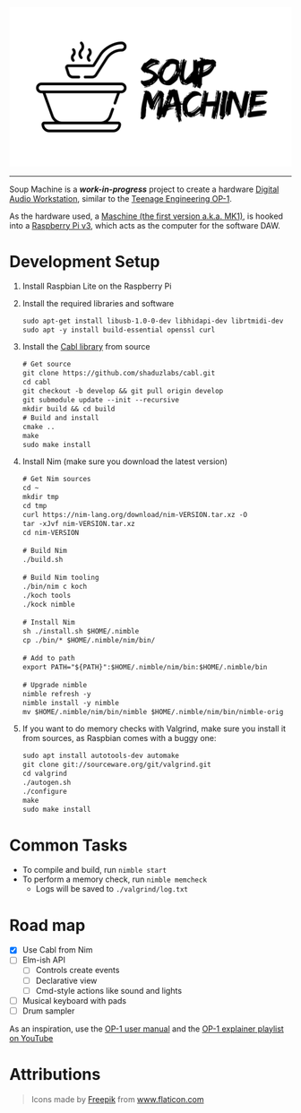 <div align="center">
  <img src="./assets/banner.png"></img>
</div>

---

Soup Machine is a _**work-in-progress**_ project to create a hardware
[Digital Audio Workstation](https://en.wikipedia.org/wiki/Digital_audio_workstation),
similar to the
[Teenage Engineering OP-1](https://en.wikipedia.org/wiki/Teenage_Engineering_OP-1).

As the hardware used, a
[Maschine (the first version a.k.a. MK1)](https://en.wikipedia.org/wiki/Maschine),
is hooked into a [Raspberry Pi v3](https://en.wikipedia.org/wiki/Raspberry_Pi),
which acts as the computer for the software DAW.

# Development Setup

1. Install Raspbian Lite on the Raspberry Pi
2. Install the required libraries and software
   ```shell
   sudo apt-get install libusb-1.0-0-dev libhidapi-dev librtmidi-dev
   sudo apt -y install build-essential openssl curl
   ```
3. Install the [Cabl library](https://github.com/shaduzlabs/cabl/tree/develop) from source
   ```shell
   # Get source
   git clone https://github.com/shaduzlabs/cabl.git
   cd cabl
   git checkout -b develop && git pull origin develop
   git submodule update --init --recursive
   mkdir build && cd build
   # Build and install
   cmake ..
   make
   sudo make install
   ```
4. Install Nim (make sure you download the latest version)
   ```shell
   # Get Nim sources
   cd ~
   mkdir tmp
   cd tmp
   curl https://nim-lang.org/download/nim-VERSION.tar.xz -O
   tar -xJvf nim-VERSION.tar.xz
   cd nim-VERSION

   # Build Nim
   ./build.sh

   # Build Nim tooling
   ./bin/nim c koch
   ./koch tools
   ./kock nimble

   # Install Nim
   sh ./install.sh $HOME/.nimble
   cp ./bin/* $HOME/.nimble/nim/bin/

   # Add to path
   export PATH="${PATH}":$HOME/.nimble/nim/bin:$HOME/.nimble/bin

   # Upgrade nimble
   nimble refresh -y
   nimble install -y nimble
   mv $HOME/.nimble/nim/bin/nimble $HOME/.nimble/nim/bin/nimble-orig
   ```

5. If you want to do memory checks with Valgrind, make sure you
   install it from sources, as Raspbian comes with a buggy one:

   ```shell
   sudo apt install autotools-dev automake
   git clone git://sourceware.org/git/valgrind.git
   cd valgrind
   ./autogen.sh
   ./configure
   make
   sudo make install
   ```

# Common Tasks

* To compile and build, run `nimble start`
* To perform a memory check, run `nimble memcheck`
  * Logs will be saved to `./valgrind/log.txt`

# Road map

- [x] Use Cabl from Nim
- [ ] Elm-ish API
  - [ ] Controls create events
  - [ ] Declarative view
  - [ ] Cmd-style actions like sound and lights
- [ ] Musical keyboard with pads
- [ ] Drum sampler

As an inspiration, use the [OP-1 user manual](https://teenage.engineering/guides/op-1) and the [OP-1 explainer playlist on YouTube](https://www.youtube.com/playlist?list=PLcaEIjiwaCmS4RmJKZkLRIngREV8o_BCz)

# Attributions

> Icons made by <a href="https://www.freepik.com" title="Freepik">Freepik</a> from <a href="https://www.flaticon.com/" title="Flaticon">www.flaticon.com</a>

